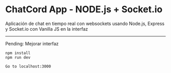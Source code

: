 # ChatCord App - NODE.js + Socket.io
Aplicación de chat en tiempo real con websockets usando Node.js, Express y Socket.io con Vanilla JS en la interfaz
****
Pending: Mejorar interfaz
```
npm install
npm run dev

Go to localhost:3000
```

